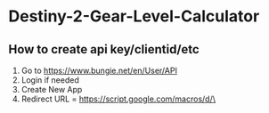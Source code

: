 # Destiny-2-Gear-Level-Calculator

## How to create api key/clientid/etc

1. Go to https://www.bungie.net/en/User/API
1. Login if needed
1. Create New App
1. Redirect URL = https://script.google.com/macros/d/\<script id here>/usercallback
	* To get script id go to spreadsheet -> Tools -> Script Editor -> File -> Project Properties -> Info -> Property -> Script ID -> Value
1. Scope = Read your Destiny 2 information (Vault, Inventory, and Vendors), as well as Destiny 1 Vault and Inventory data
